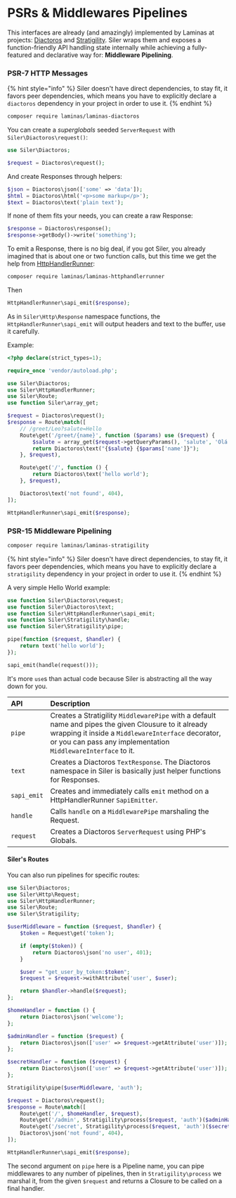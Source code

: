 # PSRs & Middlewares Pipelines

This interfaces are already \(and amazingly\) implemented by Laminas at projects: [Diactoros](https://github.com/laminas/laminas-diactoros) and [Stratigility](https://github.com/laminas/laminas-stratigility). Siler wraps them and exposes a function-friendly API handling state internally while achieving a fully-featured and declarative way for: **Middleware Pipelining**.

### PSR-7 HTTP Messages

{% hint style="info" %}
Siler doesn't have direct dependencies, to stay fit, it favors peer dependencies, which means you have to explicitly declare a `diactoros` dependency in your project in order to use it.
{% endhint %}

```bash
composer require laminas/laminas-diactoros
```

You can create a _superglobals_ seeded `ServerRequest` with `Siler\Diactoros\request()`:

```php
use Siler\Diactoros;

$request = Diactoros\request();
```

And create Responses through helpers:

```php
$json = Diactoros\json(['some' => 'data']);
$html = Diactoros\html('<p>some markup</p>');
$text = Diactoros\text('plain text');
```

If none of them fits your needs, you can create a raw Response:

```php
$response = Diactoros\response();
$response->getBody()->write('something');
```

To emit a Response, there is no big deal, if you got Siler, you already imagined that is about one or two function calls, but this time we get the help from [HttpHandlerRunner](https://github.com/laminas/laminas-httphandlerrunner):

```bash
composer require laminas/laminas-httphandlerrunner
```

Then

```php
HttpHandlerRunner\sapi_emit($response);
```

As in `Siler\Http\Response` namespace functions, the `HttpHandlerRunner\sapi_emit` will output headers and text to the buffer, use it carefully.

Example:

```php
<?php declare(strict_types=1);

require_once 'vendor/autoload.php';

use Siler\Diactoros;
use Siler\HttpHandlerRunner;
use Siler\Route;
use function Siler\array_get;

$request = Diactoros\request();
$response = Route\match([
    // /greet/Leo?salute=Hello
    Route\get('/greet/{name}', function ($params) use ($request) {
        $salute = array_get($request->getQueryParams(), 'salute', 'Olá');
        return Diactoros\text("{$salute} {$params['name']}");
    }, $request),

    Route\get('/', function () {
        return Diactoros\text('hello world');
    }, $request),

    Diactoros\text('not found', 404),
]);

HttpHandlerRunner\sapi_emit($response);
```

### PSR-15 Middleware Pipelining

```bash
composer require laminas/laminas-stratigility
```

{% hint style="info" %}
Siler doesn't have direct dependencies, to stay fit, it favors peer dependencies, which means you have to explicitly declare a `stratigility` dependency in your project in order to use it.
{% endhint %}

A very simple Hello World example:

```php
use function Siler\Diactoros\request;
use function Siler\Diactoros\text;
use function Siler\HttpHandlerRunner\sapi_emit;
use function Siler\Stratigility\handle;
use function Siler\Stratigility\pipe;

pipe(function ($request, $handler) {
    return text('hello world');
});

sapi_emit(handle(request()));
```

It's more `use`s than actual code because Siler is abstracting all the way down for you.

| API | Description |
| :--- | :--- |
| `pipe` | Creates a Stratigility `MiddlewarePipe` with a default name and pipes the given Clousure to it already wrapping it inside a `MiddlewareInterface` decorator, or you can pass any implementation `MiddlewareInterface` to it. |
| `text` | Creates a Diactoros `TextResponse`. The Diactoros namespace in Siler is basically just helper functions for Responses. |
| `sapi_emit` | Creates and immediately calls `emit` method on a HttpHandlerRunner `SapiEmitter`. |
| `handle` | Calls `handle` on a `MiddlewarePipe` marshaling the Request. |
| `request` | Creates a Diactoros `ServerRequest` using PHP's Globals. |

#### Siler's Routes

You can also run pipelines for specific routes:

```php
use Siler\Diactoros;
use Siler\Http\Request;
use Siler\HttpHandlerRunner;
use Siler\Route;
use Siler\Stratigility;

$userMiddleware = function ($request, $handler) {
    $token = Request\get('token');

    if (empty($token)) {
        return Diactoros\json('no user', 401);
    }

    $user = "get_user_by_token:$token";
    $request = $request->withAttribute('user', $user);

    return $handler->handle($request);
};

$homeHandler = function () {
    return Diactoros\json('welcome');
};

$adminHandler = function ($request) {
    return Diactoros\json(['user' => $request->getAttribute('user')]);
};

$secretHandler = function ($request) {
    return Diactoros\json(['user' => $request->getAttribute('user')]);
};

Stratigility\pipe($userMiddleware, 'auth');

$request = Diactoros\request();
$response = Route\match([
    Route\get('/', $homeHandler, $request),
    Route\get('/admin', Stratigility\process($request, 'auth')($adminHandler), $request),
    Route\get('/secret', Stratigility\process($request, 'auth')($secretHandler), $request),
    Diactoros\json('not found', 404),
]);

HttpHandlerRunner\sapi_emit($response);
```

The second argument on `pipe` here is a Pipeline name, you can pipe middlewares to any number of pipelines, then in `Stratigility\process` we marshal it, from the given `$request` and returns a Closure to be called on a final handler.


